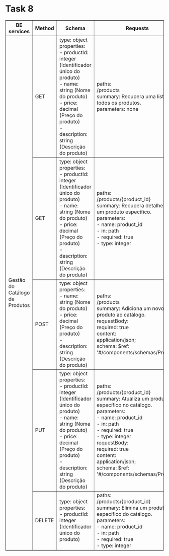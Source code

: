 # Task 8

<table border="1">
    <tr>
        <th>BE services </th>
        <th>Method</th>
        <th>Schema</th>
        <th>Requests</th>
        <th>Responses</th>
    </tr>
    <!-- GET all products -->
    <tr>
        <td rowspan="5">Gestão do Catálogo de Produtos</td>
        <td>GET</td>
        <td>
            type: object<br>
            properties:<br>
            - productId: integer (Identificador único do produto)<br>
            - name: string (Nome do produto)<br>
            - price: decimal (Preço do produto)<br>
            - description: string (Descrição do produto)
        </td>
        <td>
            paths:<br>
            /products<br>
            summary: Recupera uma lista de todos os produtos.<br>
            parameters: none
        </td>
        <td>
            200:<br>
            description: Lista de todos os produtos.<br>
            content: application/json;<br>
            schema: array<br>
            items: $ref: '#/components/schemas/Product'
        </td>
    </tr>
    <!-- GET specific product -->
    <tr>
        <td>GET</td>
        <td>
            type: object<br>
            properties:<br>
            - productId: integer (Identificador único do produto)<br>
            - name: string (Nome do produto)<br>
            - price: decimal (Preço do produto)<br>
            - description: string (Descrição do produto)
        </td>
        <td>
            paths:<br>
            /products/{product_id}<br>
            summary: Recupera detalhes de um produto específico.<br>
            parameters:<br>
            - name: product_id<br>
            - in: path<br>
            - required: true<br>
            - type: integer
        </td>
        <td>
            200:<br>
            description: Detalhes do produto especificado.<br>
            content: application/json;<br>
            schema: $ref: '#/components/schemas/Product'
        </td>
    </tr>
    <!-- POST new product -->
    <tr>
        <td>POST</td>
        <td>
            type: object<br>
            properties:<br>
            - name: string (Nome do produto)<br>
            - price: decimal (Preço do produto)<br>
            - description: string (Descrição do produto)
        </td>
        <td>
            paths:<br>
            /products<br>
            summary: Adiciona um novo produto ao catálogo.<br>
            requestBody:<br>
            required: true<br>
            content:<br>
            application/json;<br>
            schema: $ref: '#/components/schemas/Product'
        </td>
        <td>
            201:<br>
            description: Produto criado com sucesso.<br>
            content: application/json;
        </td>
    </tr>
    <!-- PUT update product -->
    <tr>
        <td>PUT</td>
        <td>
            type: object<br>
            properties:<br>
            - productId: integer (Identificador único do produto)<br>
            - name: string (Nome do produto)<br>
            - price: decimal (Preço do produto)<br>
            - description: string (Descrição do produto)
        </td>
        <td>
            paths:<br>
            /products/{product_id}<br>
            summary: Atualiza um produto específico no catálogo.<br>
            parameters:<br>
            - name: product_id<br>
            - in: path<br>
            - required: true<br>
            - type: integer<br>
            requestBody:<br>
            required: true<br>
            content:<br>
            application/json;<br>
            schema: $ref: '#/components/schemas/Product'
        </td>
        <td>
            200:<br>
            description: Produto atualizado com sucesso.<br>
            content: application/json;
        </td>
    </tr>
    <!-- DELETE specific product -->
    <tr>
        <td>DELETE</td>
        <td>
            type: object<br>
            properties:<br>
            - productId: integer (Identificador único do produto)
        </td>
        <td>
            paths:<br>
            /products/{product_id}<br>
            summary: Elimina um produto específico do catálogo.<br>
            parameters:<br>
            - name: product_id<br>
            - in: path<br>
            - required: true<br>
            - type: integer
        </td>
        <td>
            204:<br>
            description: Produto eliminado com sucesso.
        </td>
    </tr>
</table>

